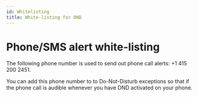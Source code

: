 ```yaml
---
id: Whitelisting
title: White-listing for DND
---
```


# Phone/SMS alert white-listing

The following phone number is used to send out phone call alerts: +1 415 200 2451.

You can add this phone number to to Do-Not-Disturb exceptions so that if the phone call is audible whenever you have DND activated on your phone.

